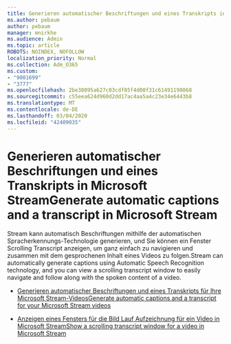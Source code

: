 ```yaml
---
title: Generieren automatischer Beschriftungen und eines Transkripts in Microsoft Stream
ms.author: pebaum
author: pebaum
manager: mnirkhe
ms.audience: Admin
ms.topic: article
ROBOTS: NOINDEX, NOFOLLOW
localization_priority: Normal
ms.collection: Adm_O365
ms.custom:
- "9001699"
- "3777"
ms.openlocfilehash: 2be38095a627c03cdf85f4d00f31c61491198068
ms.sourcegitcommit: c55eea624d960d2dd17ac4aa5a4c23e34e6443b8
ms.translationtype: MT
ms.contentlocale: de-DE
ms.lasthandoff: 03/04/2020
ms.locfileid: "42409035"
---
```

# <a name="generate-automatic-captions-and-a-transcript-in-microsoft-stream"></a><span data-ttu-id="aa01a-102">Generieren automatischer Beschriftungen und eines Transkripts in Microsoft Stream</span><span class="sxs-lookup"><span data-stu-id="aa01a-102">Generate automatic captions and a transcript in Microsoft Stream</span></span>

<span data-ttu-id="aa01a-103">Stream kann automatisch Beschriftungen mithilfe der automatischen Spracherkennungs-Technologie generieren, und Sie können ein Fenster Scrolling Transcript anzeigen, um ganz einfach zu navigieren und zusammen mit dem gesprochenen Inhalt eines Videos zu folgen.</span><span class="sxs-lookup"><span data-stu-id="aa01a-103">Stream can automatically generate captions using Automatic Speech Recognition technology, and you can view a scrolling transcript window to easily navigate and follow along with the spoken content of a video.</span></span>

- [<span data-ttu-id="aa01a-104">Generieren automatischer Beschriftungen und eines Transkripts für Ihre Microsoft Stream-Videos</span><span class="sxs-lookup"><span data-stu-id="aa01a-104">Generate automatic captions and a transcript for your Microsoft Stream videos</span></span>](https://docs.microsoft.com/stream/portal-autogenerate-captions)

- [<span data-ttu-id="aa01a-105">Anzeigen eines Fensters für die Bild Lauf Aufzeichnung für ein Video in Microsoft Stream</span><span class="sxs-lookup"><span data-stu-id="aa01a-105">Show a scrolling transcript window for a video in Microsoft Stream</span></span>](https://docs.microsoft.com/stream/portal-configure-transcript-mode)
